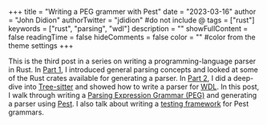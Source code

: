 +++
title = "Writing a PEG grammer with Pest"
date = "2023-03-16"
author = "John Didion"
authorTwitter = "jdidion" #do not include @
tags = ["rust"]
keywords = ["rust", "parsing", "wdl"]
description = ""
showFullContent = false
readingTime = false
hideComments = false
color = "" #color from the theme settings
+++

This is the third post in a series on writing a programming-language parser in Rust. In [Part 1](), I introduced general parsing concepts and looked at some of the Rust crates available for generating a parser. In [Part 2](), I did a deep-dive into [Tree-sitter](https://tree-sitter.github.io/tree-sitter/) and showed how to write a parser for [WDL](https://openwdl.org). In this post, I walk through writing a [Parsing Expression Grammar (PEG)](https://en.wikipedia.org/wiki/Parsing_expression_grammar) and generating a parser using [Pest](https://pest.rs/). I also talk about writing a [testing framework]() for Pest grammars.

<!--more-->

